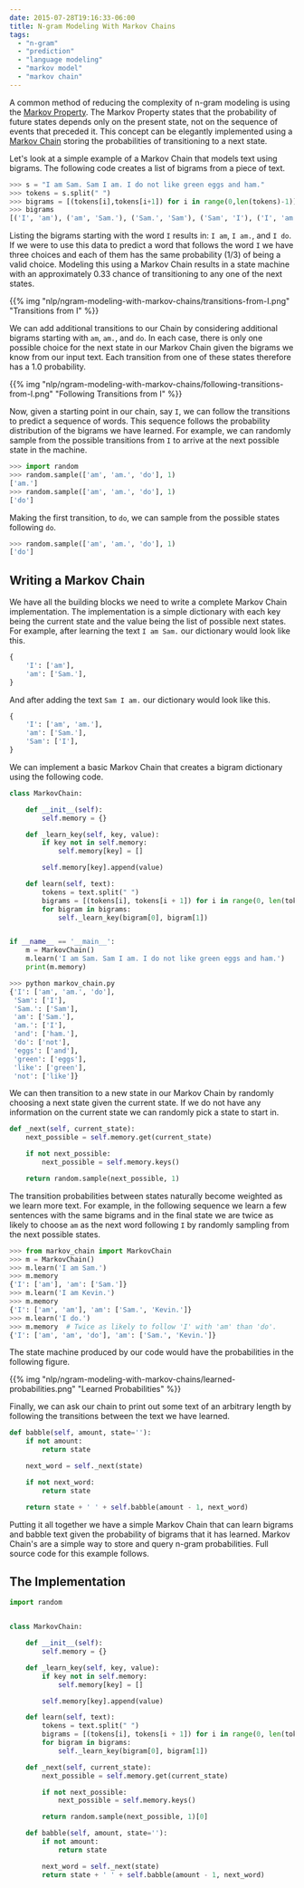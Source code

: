 ```yaml
---
date: 2015-07-28T19:16:33-06:00
title: N-gram Modeling With Markov Chains
tags:
  - "n-gram"
  - "prediction"
  - "language modeling"
  - "markov model"
  - "markov chain"
---
```


A common method of reducing the complexity of n-gram modeling is using the
[Markov Property](https://en.wikipedia.org/wiki/Markov_property). The Markov
Property states that the probability of future states depends only on the
present state, not on the sequence of events that preceded it. This concept can
be elegantly implemented using a [Markov
Chain](https://en.wikipedia.org/wiki/Markov_chain) storing the probabilities of
transitioning to a next state.

<!--more-->

Let's look at a simple example of a Markov Chain that models text using bigrams.
The following code creates a list of bigrams from a piece of text.

```python
>>> s = "I am Sam. Sam I am. I do not like green eggs and ham."
>>> tokens = s.split(" ")
>>> bigrams = [(tokens[i],tokens[i+1]) for i in range(0,len(tokens)-1)]
>>> bigrams
[('I', 'am'), ('am', 'Sam.'), ('Sam.', 'Sam'), ('Sam', 'I'), ('I', 'am.'), ('am.', 'I'), ('I', 'do'), ('do', 'not'), ('not', 'like'), ('like', 'green'), ('green', 'eggs'), ('eggs', 'and'), ('and', 'ham.')]
```

Listing the bigrams starting with the word `I` results in:
`I am`, `I am.`, and `I do`. If we were to use this data to predict a word that
follows the word `I` we have three choices and each of them has the same
probability (1/3) of being a valid choice. Modeling this using a Markov Chain
results in a state machine with an approximately 0.33 chance of transitioning to
any one of the next states.

{{% img "nlp/ngram-modeling-with-markov-chains/transitions-from-I.png" "Transitions from I" %}}

We can add additional transitions to our Chain by considering additional bigrams
starting with `am`, `am.`, and `do`. In each case, there is only one possible
choice for the next state in our Markov Chain given the bigrams we know from our
input text. Each transition from one of these states therefore has a 1.0
probability.

{{% img "nlp/ngram-modeling-with-markov-chains/following-transitions-from-I.png" "Following Transitions from I" %}}

Now, given a starting point in our chain, say `I`, we can follow the transitions
to predict a sequence of words. This sequence follows the probability
distribution of the bigrams we have learned. For example, we can randomly sample
from the possible transitions from `I` to arrive at the next possible state in
the machine.

```python
>>> import random
>>> random.sample(['am', 'am.', 'do'], 1)
['am.']
>>> random.sample(['am', 'am.', 'do'], 1)
['do']
```

Making the first transition, to `do`, we can sample from the possible states
following `do`. 

```python
>>> random.sample(['am', 'am.', 'do'], 1)
['do']
```

## Writing a Markov Chain

We have all the building blocks we need to write a complete Markov Chain
implementation. The implementation is a simple dictionary with each key being
the current state and the value being the list of possible next states. For
example, after learning the text `I am Sam.` our dictionary would look like
this.

```python
{
    'I': ['am'],
    'am': ['Sam.'],
}
```

And after adding the text `Sam I am.` our dictionary would look like this.

```python
{
    'I': ['am', 'am.'],
    'am': ['Sam.'],
    'Sam': ['I'],
}
```

We can implement a basic Markov Chain that creates a bigram dictionary using the
following code.

```python
class MarkovChain:

    def __init__(self):
        self.memory = {}

    def _learn_key(self, key, value):
        if key not in self.memory:
            self.memory[key] = []

        self.memory[key].append(value)

    def learn(self, text):
        tokens = text.split(" ")
        bigrams = [(tokens[i], tokens[i + 1]) for i in range(0, len(tokens) - 1)]
        for bigram in bigrams:
            self._learn_key(bigram[0], bigram[1])


if __name__ == '__main__':
    m = MarkovChain()
    m.learn('I am Sam. Sam I am. I do not like green eggs and ham.')
    print(m.memory)
```

```python
>>> python markov_chain.py
{'I': ['am', 'am.', 'do'],
 'Sam': ['I'],
 'Sam.': ['Sam'],
 'am': ['Sam.'],
 'am.': ['I'],
 'and': ['ham.'],
 'do': ['not'],
 'eggs': ['and'],
 'green': ['eggs'],
 'like': ['green'],
 'not': ['like']}
```

We can then transition to a new state in our Markov Chain by randomly
choosing a next state given the current state. If we do not have any information
on the current state we can randomly pick a state to start in.

```python
def _next(self, current_state):
    next_possible = self.memory.get(current_state)

    if not next_possible:
        next_possible = self.memory.keys()

    return random.sample(next_possible, 1)
```

The transition probabilities between states naturally become weighted as we
learn more text.  For example, in the following sequence we learn a few
sentences with the same bigrams and in the final state we are twice as likely to
choose `am` as the next word following `I` by randomly sampling from the next
possible states.

```python
>>> from markov_chain import MarkovChain
>>> m = MarkovChain()
>>> m.learn('I am Sam.')
>>> m.memory
{'I': ['am'], 'am': ['Sam.']}
>>> m.learn('I am Kevin.')
>>> m.memory
{'I': ['am', 'am'], 'am': ['Sam.', 'Kevin.']}
>>> m.learn('I do.')
>>> m.memory  # Twice as likely to follow 'I' with 'am' than 'do'.
{'I': ['am', 'am', 'do'], 'am': ['Sam.', 'Kevin.']}
```

The state machine produced by our code would have the probabilities in the
following figure.

{{% img "nlp/ngram-modeling-with-markov-chains/learned-probabilities.png"
    "Learned Probabilities" %}}

Finally, we can ask our chain to print out some text of an arbitrary length by
following the transitions between the text we have learned.

```python
def babble(self, amount, state=''):
    if not amount:
        return state

    next_word = self._next(state)

    if not next_word:
        return state

    return state + ' ' + self.babble(amount - 1, next_word)
```

Putting it all together we have a simple Markov Chain that can learn bigrams and
babble text given the probability of bigrams that it has learned. Markov Chain's
are a simple way to store and query n-gram probabilities. Full source code for
this example follows.

## The Implementation

```python
import random


class MarkovChain:

    def __init__(self):
        self.memory = {}

    def _learn_key(self, key, value):
        if key not in self.memory:
            self.memory[key] = []

        self.memory[key].append(value)

    def learn(self, text):
        tokens = text.split(" ")
        bigrams = [(tokens[i], tokens[i + 1]) for i in range(0, len(tokens) - 1)]
        for bigram in bigrams:
            self._learn_key(bigram[0], bigram[1])

    def _next(self, current_state):
        next_possible = self.memory.get(current_state)

        if not next_possible:
            next_possible = self.memory.keys()

        return random.sample(next_possible, 1)[0]

    def babble(self, amount, state=''):
        if not amount:
            return state

        next_word = self._next(state)
        return state + ' ' + self.babble(amount - 1, next_word)
```
